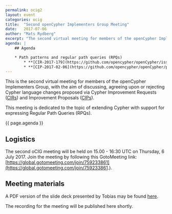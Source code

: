 ```yaml
---
permalink: ocig2
layout: event
categories: ocig
title:  "Second openCypher Implementers Group Meeting"
date:   2017-07-06
author: "Mats Rydberg"
excerpt: "The second virtual meeting for members of the openCypher Implementers Group."
agenda: |
    ## Agenda

    * Path patterns and regular path queries (RPQs)
        * **[CIR-2017-179](https://github.com/opencypher/openCypher/issues/179)**: Add support for regular path queries (RPQs) _(Tobias Lindaaker)_
        * **[CIP-2017-02-06](https://github.com/opencypher/openCypher/pull/187)**: Path Patterns _(Tobias Lindaaker)_
---
```

This is the second virtual meeting for members of the openCypher Implementers Group, with the aim of discussing, agreeing upon or rejecting Cypher language changes proposed via Cypher Improvement Requests (<a href="https://github.com/opencypher/openCypher/issues?q=is%3Aopen+is%3Aissue+label%3ACIR" target="_blank">CIRs</a>) and Improvement Proposals (<a href="/cips/" target="_blank">CIPs</a>).

This meeting is dedicated to the topic of extending Cypher with support for expressing Regular Path Queries (RPQs).

{{ page.agenda }}

## Logistics

The second oCIG meeting will be held on 15.00 - 16:30 UTC on Thursday, 6 July 2017.
Join the meeting by following this GotoMeeting link: [https://global.gotomeeting.com/join/759233861](https://global.gotomeeting.com/join/759233861.).

## Meeting materials

A PDF version of the slide deck presented by Tobias may be found [here](https://s3.amazonaws.com/artifacts.opencypher.org/website/ocig2/Path+Pattern+Queries+-+oCIG+2017-07-06.pdf).

The recording for the meeting will be published here shortly.
